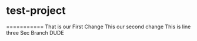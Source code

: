# test-project
===========
That is our First Change
This our second change
This is line three Sec Branch DUDE